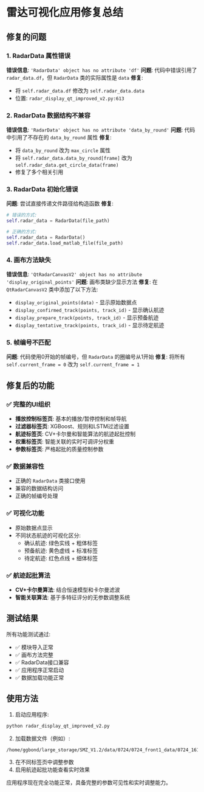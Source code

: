 # 雷达可视化应用修复总结

## 修复的问题

### 1. RadarData 属性错误
**错误信息**: `'RadarData' object has no attribute 'df'`
**问题**: 代码中错误引用了 `radar_data.df`，但 `RadarData` 类的实际属性是 `data`
**修复**: 
- 将 `self.radar_data.df` 修改为 `self.radar_data.data`
- 位置: `radar_display_qt_improved_v2.py:613`

### 2. RadarData 数据结构不兼容
**错误信息**: `'RadarData' object has no attribute 'data_by_round'`
**问题**: 代码中引用了不存在的 `data_by_round` 属性
**修复**:
- 将 `data_by_round` 改为 `max_circle` 属性
- 将 `self.radar_data.data_by_round[frame]` 改为 `self.radar_data.get_circle_data(frame)`
- 修复了多个相关引用

### 3. RadarData 初始化错误
**问题**: 尝试直接传递文件路径给构造函数
**修复**:
```python
# 错误的方式:
self.radar_data = RadarData(file_path)

# 正确的方式:
self.radar_data = RadarData()
self.radar_data.load_matlab_file(file_path)
```

### 4. 画布方法缺失
**错误信息**: `'QtRadarCanvasV2' object has no attribute 'display_original_points'`
**问题**: 画布类缺少显示方法
**修复**: 在 `QtRadarCanvasV2` 类中添加了以下方法:
- `display_original_points(data)` - 显示原始数据点
- `display_confirmed_track(points, track_id)` - 显示确认航迹
- `display_prepare_track(points, track_id)` - 显示预备航迹  
- `display_tentative_track(points, track_id)` - 显示待定航迹

### 5. 帧编号不匹配
**问题**: 代码使用0开始的帧编号，但 `RadarData` 的圈编号从1开始
**修复**: 将所有 `self.current_frame = 0` 改为 `self.current_frame = 1`

## 修复后的功能

### ✅ 完整的UI组织
- **播放控制标签页**: 基本的播放/暂停控制和帧导航
- **过滤器标签页**: XGBoost、规则和LSTM过滤设置
- **航迹标签页**: CV+卡尔曼和智能算法的航迹起批控制
- **权重标签页**: 智能关联的实时可调评分权重
- **参数标签页**: 严格起批的质量控制参数

### ✅ 数据兼容性
- 正确的 `RadarData` 类接口使用
- 兼容的数据结构访问
- 正确的帧编号处理

### ✅ 可视化功能
- 原始数据点显示
- 不同状态航迹的可视化区分:
  * 确认航迹: 绿色实线 + 粗体标签
  * 预备航迹: 黄色虚线 + 标准标签
  * 待定航迹: 红色点线 + 细体标签

### ✅ 航迹起批算法
- **CV+卡尔曼算法**: 结合恒速模型和卡尔曼滤波
- **智能关联算法**: 基于多特征评分的无参数调整系统

## 测试结果

所有功能测试通过:
- ✅ 模块导入正常
- ✅ 画布方法完整
- ✅ RadarData接口兼容
- ✅ 应用程序正常启动
- ✅ 数据加载功能正常

## 使用方法

1. 启动应用程序:
```bash
python radar_display_qt_improved_v2.py
```

2. 加载数据文件（例如）:
```
/home/ggbond/large_storage/SMZ_V1.2/data/0724/0724_front1_data/0724_1618_matlab_front1.txt
```

3. 在不同标签页中调整参数
4. 启用航迹起批功能查看实时效果

应用程序现在完全功能正常，具备完整的参数可见性和实时调整能力。